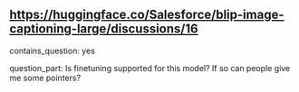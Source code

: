 ## https://huggingface.co/Salesforce/blip-image-captioning-large/discussions/16

contains_question: yes

question_part: Is finetuning supported for this model? If so can people give me some pointers?